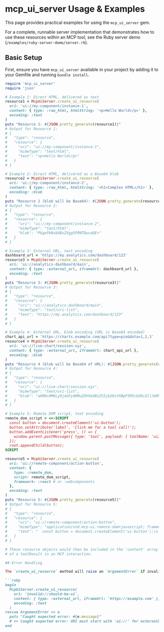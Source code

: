 # mcp_ui_server Usage & Examples

This page provides practical examples for using the `mcp_ui_server` gem.

For a complete, runnable server implementation that demonstrates how to use these resources within an MCP tool, see the Ruby server demo (`/examples/ruby-server-demo/server.rb`).

## Basic Setup

First, ensure you have `mcp_ui_server` available in your project by adding it to your Gemfile and running `bundle install`.

```ruby
require 'mcp_ui_server'
require 'json'

# Example 1: Direct HTML, delivered as text
resource1 = McpUiServer.create_ui_resource(
  uri: 'ui://my-component/instance-1',
  content: { type: :raw_html, htmlString: '<p>Hello World</p>' },
  encoding: :text
)
puts "Resource 1: #{JSON.pretty_generate(resource1)}"
# Output for Resource 1:
# {
#   "type": "resource",
#   "resource": {
#     "uri": "ui://my-component/instance-1",
#     "mimeType": "text/html",
#     "text": "<p>Hello World</p>"
#   }
# }

# Example 2: Direct HTML, delivered as a Base64 blob
resource2 = McpUiServer.create_ui_resource(
  uri: 'ui://my-component/instance-2',
  content: { type: :raw_html, htmlString: '<h1>Complex HTML</h1>' },
  encoding: :blob
)
puts "Resource 2 (blob will be Base64): #{JSON.pretty_generate(resource2)}"
# Output for Resource 2:
# {
#   "type": "resource",
#   "resource": {
#     "uri": "ui://my-component/instance-2",
#     "mimeType": "text/html",
#     "blob": "PGgxPkNvbXBsZXggSFRNTDwvaDE+"
#   }
# }

# Example 3: External URL, text encoding
dashboard_url = 'https://my.analytics.com/dashboard/123'
resource3 = McpUiServer.create_ui_resource(
  uri: 'ui://analytics-dashboard/main',
  content: { type: :external_url, iframeUrl: dashboard_url },
  encoding: :text
)
puts "Resource 3: #{JSON.pretty_generate(resource3)}"
# Output for Resource 3:
# {
#   "type": "resource",
#   "resource": {
#     "uri": "ui://analytics-dashboard/main",
#     "mimeType": "text/uri-list",
#     "text": "https://my.analytics.com/dashboard/123"
#   }
# }

# Example 4: External URL, blob encoding (URL is Base64 encoded)
chart_api_url = 'https://charts.example.com/api?type=pie&data=1,2,3'
resource4 = McpUiServer.create_ui_resource(
  uri: 'ui://live-chart/session-xyz',
  content: { type: :external_url, iframeUrl: chart_api_url },
  encoding: :blob
)
puts "Resource 4 (blob will be Base64 of URL): #{JSON.pretty_generate(resource4)}"
# Output for Resource 4:
# {
#   "type": "resource",
#   "resource": {
#     "uri": "ui://live-chart/session-xyz",
#     "mimeType": "text/uri-list",
#     "blob": "aHR0cHM6Ly9jaGFydHMuZXhhbXBsZS5jb20vYXBpP3R5cGU9cGllJmRhdGE9MSwyLDM="
#   }
# }

# Example 5: Remote DOM script, text encoding
remote_dom_script = <<-SCRIPT
  const button = document.createElement('ui-button');
  button.setAttribute('label', 'Click me for a tool call!');
  button.addEventListener('press', () => {
    window.parent.postMessage({ type: 'tool', payload: { toolName: 'uiInteraction', params: { action: 'button-click', from: 'remote-dom' } } }, '*');
  });
  root.appendChild(button);
SCRIPT

resource5 = McpUiServer.create_ui_resource(
  uri: 'ui://remote-component/action-button',
  content: {
    type: :remote_dom,
    script: remote_dom_script,
    framework: :react # or :webcomponents
  },
  encoding: :text
)
puts "Resource 5: #{JSON.pretty_generate(resource5)}"
# Output for Resource 5:
# {
#   "type": "resource",
#   "resource": {
#     "uri": "ui://remote-component/action-button",
#     "mimeType": "application/vnd.mcp-ui.remote-dom+javascript; framework=react",
#     "text": "  const button = document.createElement('ui-button');\n  button.setAttribute('label', 'Click me for a tool call!');\n  button.addEventListener('press', () => {\n    window.parent.postMessage({ type: 'tool', payload: { toolName: 'uiInteraction', params: { action: 'button-click', from: 'remote-dom' } } }, '*');\n  });\n  root.appendChild(button);\n"
#   }
# }

# These resource objects would then be included in the 'content' array
# of a toolResult in an MCP interaction.

## Error Handling

The `create_ui_resource` method will raise an `ArgumentError` if invalid combinations are provided.

```ruby
begin
  McpUiServer.create_ui_resource(
    uri: 'invalid://should-be-ui',
    content: { type: :external_url, iframeUrl: 'https://example.com' },
    encoding: :text
  )
rescue ArgumentError => e
  puts "Caught expected error: #{e.message}"
  # => Caught expected error: URI must start with 'ui://' for externalUrl content type.
end
```